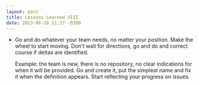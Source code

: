 ```yaml
---
layout: post
title: Lessons Learned VIII
date: 2023-06-28 11:27 -0300
---
```


* Go and do whatever your team needs, no matter your position. Make the wheel to
  start moving. Don't wait for directions, go and do and correct course if
  deltas are identified.

  Example: the team is new, there is no repository, no clear indications for
  when it will be provided. Go and create it, put the simplest name and fix it
  when the definition appears. Start reflecting your progress on issues.

